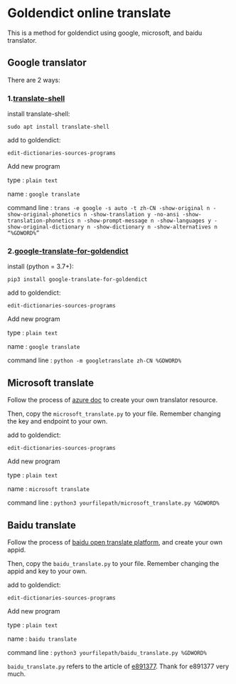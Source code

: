 # Goldendict online translate

This is a method for goldendict using google, microsoft, and baidu translator.


## Google translator

There are 2 ways:

### 1.[translate-shell](https://github.com/soimort/translate-shell)

install translate-shell:

`sudo apt install translate-shell`

add to goldendict:

`edit-dictionaries-sources-programs`

Add new program

type : `plain text`

name : `google translate`

command line : `trans -e google -s auto -t zh-CN -show-original n -show-original-phonetics n -show-translation y -no-ansi -show-translation-phonetics n -show-prompt-message n -show-languages y -show-original-dictionary n -show-dictionary n -show-alternatives n “%GDWORD%”`


### 2.[google-translate-for-goldendict](https://github.com/xinebf/google-translate-for-goldendict)

install (python = 3.7+):

`pip3 install google-translate-for-goldendict`

add to goldendict:

`edit-dictionaries-sources-programs`

Add new program

type : `plain text`

name : `google translate`

command line : `python -m googletranslate zh-CN %GDWORD%`


## Microsoft translate

Follow the process of [azure doc](https://docs.microsoft.com/en-us/azure/cognitive-services/translator/quickstart-translator?tabs=csharp) to create your own translator resource.

Then, copy the `microsoft_translate.py` to your file. Remember changing the key and endpoint to your own.

add to goldendict:

`edit-dictionaries-sources-programs`

Add new program

type : `plain text`

name : `microsoft translate`

command line : `python3 yourfilepath/microsoft_translate.py %GDWORD%`


## Baidu translate

Follow the process of [baidu open translate platform](https://fanyi-api.baidu.com/api/trans/product/desktop), and create your own appid.

Then, copy the `baidu_translate.py` to your file. Remember changing the appid and key to your own.

add to goldendict:

`edit-dictionaries-sources-programs`

Add new program

type : `plain text`

name : `baidu translate`

command line : `python3 yourfilepath/baidu_translate.py %GDWORD%`

`baidu_translate.py` refers to the article of [e891377](https://blog.csdn.net/e891377/article/details/103399520). Thank for e891377 very much.
